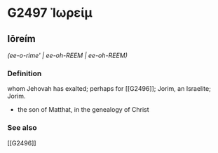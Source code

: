 # G2497 Ἰωρείμ

## Iōreím

_(ee-o-rime' | ee-oh-REEM | ee-oh-REEM)_

### Definition

whom Jehovah has exalted; perhaps for [[G2496]]; Jorim, an Israelite; Jorim.

- the son of Matthat, in the genealogy of Christ

### See also

[[G2496]]

